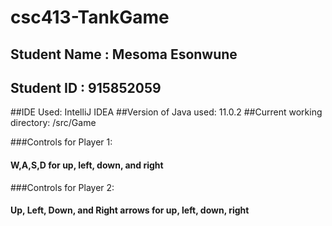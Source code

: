 # csc413-TankGame

## Student Name : Mesoma Esonwune
## Student ID : 915852059

##IDE Used: IntelliJ IDEA
##Version of Java used: 11.0.2
##Current working directory: /src/Game

###Controls for Player 1:
#### W,A,S,D for up, left, down, and right

###Controls for Player 2:
#### Up, Left, Down, and Right arrows for up, left, down, right


